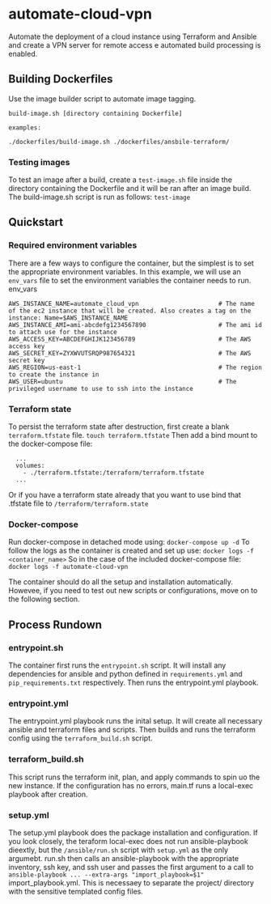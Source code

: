 # automate-cloud-vpn
Automate the deployment of a cloud instance using Terraform and Ansible and create a VPN server for remote access
e automated build processing is enabled.

## Building Dockerfiles
Use the image builder script to automate image tagging.

```
build-image.sh [directory containing Dockerfile]

examples:

./dockerfiles/build-image.sh ./dockerfiles/ansbile-terraform/

```

### Testing images
To test an image after a build, create a `test-image.sh` file inside the directory containing the Dockerfile and it will be ran after an image build.
The build-image.sh script is run as follows: `test-image`


## Quickstart
### Required environment variables
There are a few ways to configure the container, but the simplest is to set the appropriate environment variables. In this example, we will use an `env_vars` file
to set the environment variables the container needs to run.
env_vars
```
AWS_INSTANCE_NAME=automate_cloud_vpn                      # The name of the ec2 instance that will be created. Also creates a tag on the instance: Name=$AWS_INSTANCE_NAME 
AWS_INSTANCE_AMI=ami-abcdefg1234567890                    # The ami id to attach use for the instance
AWS_ACCESS_KEY=ABCDEFGHIJK123456789                       # The AWS access key
AWS_SECRET_KEY=ZYXWVUTSRQP987654321                       # The AWS secret key
AWS_REGION=us-east-1                                      # The region to create the instance in
AWS_USER=ubuntu                                           # The privileged username to use to ssh into the instance
```

### Terraform state
To persist the terraform state after destruction, first create a blank `terraform.tfstate` file.
`touch terraform.tfstate`
Then add a bind mount to the docker-compose file:
```
  ...
  volumes:
    - ./terraform.tfstate:/terraform/terraform.tfstate
  ...
```

Or if you have a terraform state already that you want to use bind that .tfstate file to `/terraform/terraform.state`

### Docker-compose
Run docker-compose in detached mode using: 
`docker-compose up -d`
To follow the logs as the container is created and set up use:
`docker logs -f <container_name>`
So in the case of the included docker-compose file:
`docker logs -f automate-cloud-vpn`

The container should do all the setup and installation automatically. Howevee, if you need to test out new scripts
or configurations, move on to the following section.

## Process Rundown
### entrypoint.sh
The container first runs the `entrypoint.sh` script. It will install any dependencies for ansible and python 
defined in `requirements.yml` and  `pip_requirements.txt` respectively. Then runs the entrypoint.yml playbook.

### entrypoint.yml
The entrypoint.yml playbook runs the inital setup. It will create all necessary ansible and terraform files and 
scripts. Then builds and runs the terraform config using the `terraform_build.sh` script.

### terraform_build.sh
This script runs the terraform init, plan, and apply commands to spin uo the new instance. If the configuration  has 
no errors, main.tf runs a local-exec playbook after creation. 

### setup.yml
The setup.yml playbook does the package installation and configuration. If you look closely, the teraform local-exec
does not run ansible-playbook dieextly, but the `/ansible/run.sh` script with `setup.yml` as the only argumebt. run.sh 
then calls an ansible-playbook with the appropriate inventory, ssh key, and ssh user and passes the first argument
to a call to `ansible-playbook ... --extra-args "import_playbook=$1"` import_playbook.yml. This is necessaey to separate
the project/ directory with the sensitive templated config files.

